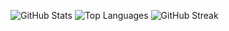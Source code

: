 ![GitHub Stats](https://github-readme-stats.vercel.app/api?username=WangErXiao&show_icons=true&theme=radical) ![Top Languages](https://github-profile-summary-cards.vercel.app/api/cards/repos-per-language?username=WangErXiao&theme=merko)
![GitHub Streak](https://github-readme-streak-stats.herokuapp.com/?user=WangErXiao&theme=dark) 


<!---
![Trophy](https://github-profile-trophy.vercel.app/?username=WangErXiao&theme=dark)
WangErXiao/WangErXiao is a ✨ special ✨ repository because its `README.md` (this file) appears on your GitHub profile.
You can click the Preview link to take a look at your changes.
--->
